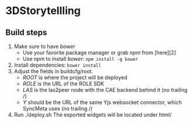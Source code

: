 # 3DStorytellling

## Build steps
1. Make sure to have *bower*
    * Use your favorite package manager or grab *npm* from [here][2]
    * Use *npm* to install *bower*: ```npm install -g bower```
2. Install dependencies: ```bower install```
3. Adjust the fields in buildcfg/root.
    * *ROOT* is where the project will be deployed
    * *ROLE* is the URL of the ROLE SDK
    * *LAS* is the las2peer node with the CAE backend behind it (no trailing /)
    * *Y* should be the URL of the same Yjs websocket connector, which SyncMeta uses (no trailing /)
4. Run ./deploy.sh
   The exported widgets will be located under html/